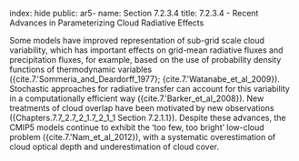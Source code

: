 index: hide
public: ar5-
name: Section 7.2.3.4
title: 7.2.3.4 - Recent Advances in Parameterizing Cloud Radiative Effects

Some models have improved representation of sub-grid scale cloud variability, which has important effects on grid-mean radiative fluxes and precipitation fluxes, for example, based on the use of probability density functions of thermodynamic variables ({cite.7.'Sommeria_and_Deardorff_1977}; {cite.7.'Watanabe_et_al_2009}). Stochastic approaches for radiative transfer can account for this variability in a computationally efficient way ({cite.7.'Barker_et_al_2008}). New treatments of cloud overlap have been motivated by new observations ({Chapters.7.7_2.7_2_1.7_2_1_1 Section 7.2.1.1}). Despite these advances, the CMIP5 models continue to exhibit the ‘too few, too bright’ low-cloud problem ({cite.7.'Nam_et_al_2012}), with a systematic overestimation of cloud optical depth and underestimation of cloud cover.

